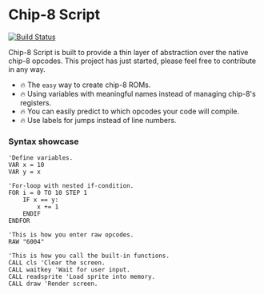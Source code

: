 # Chip-8 Script

[![Build Status](https://travis-ci.com/pauwell/chip8-script.svg?branch=master)](https://travis-ci.com/pauwell/chip8-script)


Chip-8 Script is built to provide a thin layer of abstraction over the native chip-8 opcodes.
This project has just started, please feel free to contribute in any way.

* :fire: The `easy` way to create chip-8 ROMs.
* :fire: Using variables with meaningful names instead of managing chip-8's registers. 
* :fire: You can easily predict to which opcodes your code will compile. 
* :fire: Use labels for jumps instead of line numbers.


### Syntax showcase
```basic
'Define variables.
VAR x = 10
VAR y = x

'For-loop with nested if-condition.
FOR i = 0 TO 10 STEP 1 
    IF x == y:
        x += 1
    ENDIF
ENDFOR

'This is how you enter raw opcodes.
RAW "6004"

'This is how you call the built-in functions.
CALL cls 'Clear the screen.
CALL waitkey 'Wait for user input.
CALL readsprite 'Load sprite into memory.
CALL draw 'Render screen.
```
